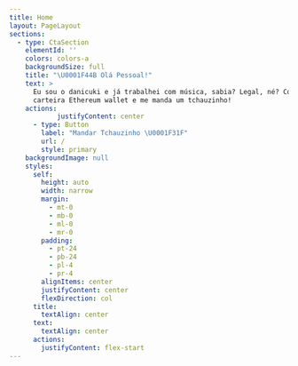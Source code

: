 ```yaml
---
title: Home
layout: PageLayout
sections:
  - type: CtaSection
    elementId: ''
    colors: colors-a
    backgroundSize: full
    title: "\U0001F44B Olá Pessoal!"
    text: >
      Eu sou o danicuki e já trabalhei com música, sabia? Legal, né? Conecte sua
      carteira Ethereum wallet e me manda um tchauzinho!
    actions:
            justifyContent: center
      - type: Button
        label: "Mandar Tchauzinho \U0001F31F"
        url: /
        style: primary
    backgroundImage: null
    styles:
      self:
        height: auto
        width: narrow
        margin:
          - mt-0
          - mb-0
          - ml-0
          - mr-0
        padding:
          - pt-24
          - pb-24
          - pl-4
          - pr-4
        alignItems: center
        justifyContent: center
        flexDirection: col
      title:
        textAlign: center
      text:
        textAlign: center
      actions:
        justifyContent: flex-start
---
```

